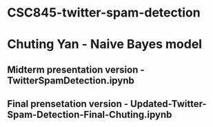 # CSC845-twitter-spam-detection

# Chuting Yan - Naive Bayes model

## Midterm presentation version - TwitterSpamDetection.ipynb

## Final prensetation version - Updated-Twitter-Spam-Detection-Final-Chuting.ipynb
